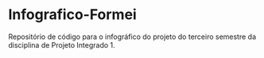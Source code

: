 # Infografico-Formei
 Repositório de código para o infográfico do projeto do terceiro semestre da disciplina de Projeto Integrado 1.
